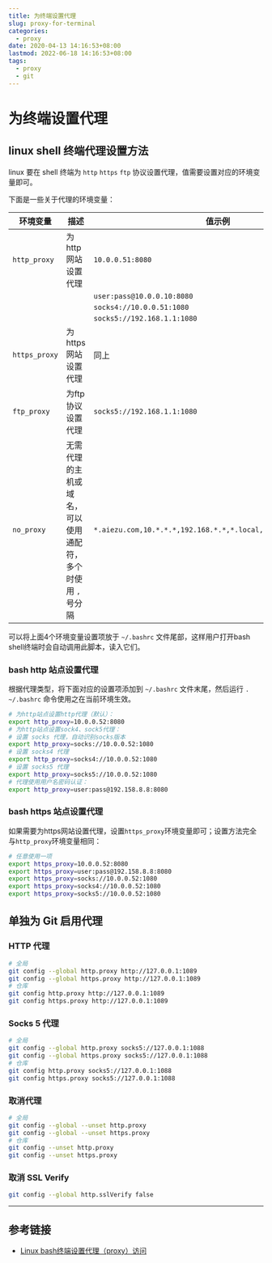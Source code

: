 ```yaml
---
title: 为终端设置代理
slug: proxy-for-terminal
categories:
  - proxy
date: 2020-04-13 14:16:53+08:00
lastmod: 2022-06-18 14:16:53+08:00
tags:
  - proxy
  - git
---
```

# 为终端设置代理

## linux shell 终端代理设置方法

linux 要在 shell 终端为 `http` `https` `ftp` 协议设置代理，值需要设置对应的环境变量即可。

下面是一些关于代理的环境变量：

| 环境变量      | 描述                                                        | 值示例                                                         |
| ------------- | ----------------------------------------------------------- | -------------------------------------------------------------- |
| `http_proxy`  | 为http网站设置代理                                          | `10.0.0.51:8080`                                               |
|               |                                                             | `user:pass@10.0.0.10:8080`                                     |
|               |                                                             | `socks4://10.0.0.51:1080`                                      |
|               |                                                             | `socks5://192.168.1.1:1080`                                    |
| `https_proxy` | 为https网站设置代理                                         | 同上                                                           |
| `ftp_proxy`   | 为ftp协议设置代理                                           | `socks5://192.168.1.1:1080`                                    |
| `no_proxy`    | 无需代理的主机或域名，可以使用通配符，多个时使用 `,` 号分隔 | `*.aiezu.com,10.*.*.*,192.168.*.*,*.local,localhost,127.0.0.1` |

可以将上面4个环境变量设置项放于 `~/.bashrc` 文件尾部，这样用户打开bash shell终端时会自动调用此脚本，读入它们。

<!-- more -->

### bash http 站点设置代理

根据代理类型，将下面对应的设置项添加到 `~/.bashrc` 文件末尾，然后运行 `. ~/.bashrc` 命令使用之在当前环境生效。

```bash
# 为http站点设置http代理（默认）：
export http_proxy=10.0.0.52:8080
# 为http站点设置sock4、sock5代理：
# 设置 socks 代理，自动识别socks版本
export http_proxy=socks://10.0.0.52:1080
# 设置 socks4 代理
export http_proxy=socks4://10.0.0.52:1080
# 设置 socks5 代理
export http_proxy=socks5://10.0.0.52:1080
# 代理使用用户名密码认证：
export http_proxy=user:pass@192.158.8.8:8080
```

### bash https 站点设置代理

如果需要为https网站设置代理，设置`https_proxy`环境变量即可；设置方法完全与`http_proxy`环境变量相同：

```bash
# 任意使用一项
export https_proxy=10.0.0.52:8080
export https_proxy=user:pass@192.158.8.8:8080
export https_proxy=socks://10.0.0.52:1080
export https_proxy=socks4://10.0.0.52:1080
export https_proxy=socks5://10.0.0.52:1080
```

## 单独为 Git 启用代理

### HTTP 代理

```bash
# 全局
git config --global http.proxy http://127.0.0.1:1089
git config --global https.proxy http://127.0.0.1:1089
# 仓库
git config http.proxy http://127.0.0.1:1089
git config https.proxy http://127.0.0.1:1089
```

### Socks 5 代理

```bash
# 全局
git config --global http.proxy socks5://127.0.0.1:1088
git config --global https.proxy socks5://127.0.0.1:1088
# 仓库
git config http.proxy socks5://127.0.0.1:1088
git config https.proxy socks5://127.0.0.1:1088
```

### 取消代理

```bash
# 全局
git config --global --unset http.proxy
git config --global --unset https.proxy
# 仓库
git config --unset http.proxy
git config --unset https.proxy
```

### 取消 SSL Verify

```bash
git config --global http.sslVerify false
```

----

## 参考链接

- [Linux bash终端设置代理（proxy）访问](https://aiezu.com/article/linux_bash_set_proxy)
